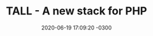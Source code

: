 ---
layout: post
title:  "TALL - A new stack for PHP"
date:   2020-06-19 17:09:20 -0300
categories: pt
---